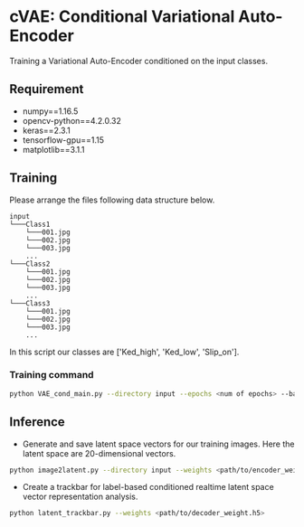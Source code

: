 # cVAE: Conditional Variational Auto-Encoder

Training a Variational Auto-Encoder conditioned on the input classes.

## Requirement
- numpy==1.16.5
- opencv-python==4.2.0.32
- keras==2.3.1
- tensorflow-gpu==1.15
- matplotlib==3.1.1

## Training

Please arrange the files following data structure below.
```
input
└───Class1
    └───001.jpg
    └───002.jpg
    └───003.jpg
    ...
└───Class2
    └───001.jpg
    └───002.jpg
    └───003.jpg
    ...
└───Class3
    └───001.jpg
    └───002.jpg
    └───003.jpg
    ...
```
In this script our classes are ['Ked_high', 'Ked_low', 'Slip_on'].

### Training command

```bash
python VAE_cond_main.py --directory input --epochs <num of epochs> --batch_size <batch size>
```

## Inference
- Generate and save latent space vectors for our training images. Here the latent space are 20-dimensional vectors.

```bash
python image2latent.py --directory input --weights <path/to/encoder_weight.h5>
```

- Create a trackbar for label-based conditioned realtime latent space vector representation analysis.

```bash
python latent_trackbar.py --weights <path/to/decoder_weight.h5>
```
